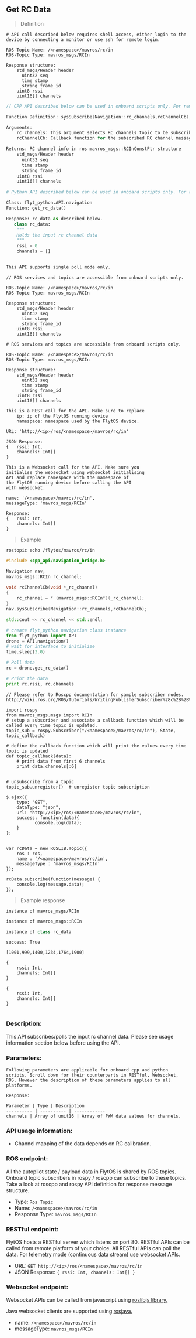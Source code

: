 ## Get RC Data

> Definition

```shell
# API call described below requires shell access, either login to the device by connecting a monitor or use ssh for remote login.

ROS-Topic Name: /<namespace>/mavros/rc/in
ROS-Topic Type: mavros_msgs/RCIn

Response structure:
    std_msgs/Header header
      uint32 seq
      time stamp
      string frame_id
    uint8 rssi
    uint16[] channels
```

```cpp
// CPP API described below can be used in onboard scripts only. For remote scripts you can use http client libraries to call FlytOS REST endpoints from cpp.

Function Definition: sysSubscribe(Navigation::rc_channels,rcChannelCb);

Arguments:
    rc_channels: This argument selects RC channels topic to be subscribed
    rcChannelCb: Callback function for the subscribed RC channel messages

Returns: RC channel info in ros mavros_msgs::RCInConstPtr structure
    std_msgs/Header header
      uint32 seq
      time stamp
      string frame_id
    uint8 rssi
    uint16[] channels
```

```python
# Python API described below can be used in onboard scripts only. For remote scripts you can use http client libraries to call FlytOS REST endpoints from python.

Class: flyt_python.API.navigation
Function: get_rc_data()

Response: rc_data as described below.
   class rc_data:
    """
    Holds the input rc channel data
    """
    rssi = 0
    channels = []


This API supports single poll mode only.
```

```cpp--ros
// ROS services and topics are accessible from onboard scripts only.

ROS-Topic Name: /<namespace>/mavros/rc/in
ROS-Topic Type: mavros_msgs/RCIn

Response structure:
    std_msgs/Header header
      uint32 seq
      time stamp
      string frame_id
    uint8 rssi
    uint16[] channels

```

```python--ros
# ROS services and topics are accessible from onboard scripts only.

ROS-Topic Name: /<namespace>/mavros/rc/in
ROS-Topic Type: mavros_msgs/RCIn

Response structure:
    std_msgs/Header header
      uint32 seq
      time stamp
      string frame_id
    uint8 rssi
    uint16[] channels
```

```javascript--REST
This is a REST call for the API. Make sure to replace 
    ip: ip of the FlytOS running device
    namespace: namespace used by the FlytOS device.

URL: 'http://<ip>/ros/<namespace>/mavros/rc/in'

JSON Response:
{   rssi: Int,
    channels: Int[]
}

```

```javascript--Websocket
This is a Websocket call for the API. Make sure you 
initialise the websocket using websocket initialising 
API and replace namespace with the namespace of 
the FlytOS running device before calling the API 
with websocket.

name: '/<namespace>/mavros/rc/in',
messageType: 'mavros_msgs/RCIn'

Response:
{   rssi: Int,
    channels: Int[]
}

```

> Example

```shell
rostopic echo /flytos/mavros/rc/in 
```

```cpp
#include <cpp_api/navigation_bridge.h>

Navigation nav;
mavros_msgs::RCIn rc_channel;

void rcChannelCb(void *_rc_channel)
{
    rc_channel = * (mavros_msgs::RCIn*)(_rc_channel);
}
nav.sysSubscribe(Navigation::rc_channels,rcChannelCb);

std::cout << rc_channel << std::endl;
```

```python
# create flyt_python navigation class instance
from flyt_python import API
drone = API.navigation()
# wait for interface to initialize
time.sleep(3.0)

# Poll data
rc = drone.get_rc_data()

# Print the data
print rc.rssi, rc.channels
```

```cpp--ros
// Please refer to Roscpp documentation for sample subscriber nodes. http://wiki.ros.org/ROS/Tutorials/WritingPublisherSubscriber%28c%2B%2B%29
```

```python--ros
import rospy
from mavros_msgs.msgs import RCIn
# setup a subscriber and associate a callback function which will be called every time topic is updated.
topic_sub = rospy.Subscriber("/<namespace>/mavros/rc/in"), State, topic_callback)

# define the callback function which will print the values every time topic is updated
def topic_callback(data):
    # print data from first 6 channels
    print data.channels[:6]


# unsubscribe from a topic
topic_sub.unregister()  # unregister topic subscription
```

```javascript--REST
$.ajax({
    type: "GET",
    dataType: "json",
    url: "http://<ip>/ros/<namespace>/mavros/rc/in",  
    success: function(data){
           console.log(data);
    }
};


```

```javascript--Websocket
var rcData = new ROSLIB.Topic({
    ros : ros,
    name : '/<namespace>/mavros/rc/in',
    messageType : 'mavros_msgs/RCIn'
});

rcData.subscribe(function(message) {
    console.log(message.data);
});
```

> Example response

```shell
instance of mavros_msgs/RCIn
```

```cpp
instance of mavros_msgs::RCIn
```

```python
instance of class rc_data
```

```cpp--ros
success: True
```

```python--ros
[1001,999,1400,1234,1764,1900]
```

```javascript--REST
{
    rssi: Int,
    channels: Int[]
}

```

```javascript--Websocket
{
    rssi: Int,
    channels: Int[]
}


```

### Description:

This API subscribes/polls the input rc channel data. Please see usage information section below before using the API.

### Parameters:
    
    Following parameters are applicable for onboard cpp and python scripts. Scroll down for their counterparts in RESTful, Websocket, ROS. However the description of these parameters applies to all platforms. 
    
    Response:
    
    Parameter | Type | Description
    ---------- | ---------- | ------------
    channels | Array of unit16 | Array of PWM data values for channels.    

### API usage information:

* Channel mapping of the data depends on RC calibration. 
    
### ROS endpoint:

All the autopilot state / payload data in FlytOS is shared by ROS topics. Onboard topic subscribers in rospy / roscpp can subscribe to these topics. Take a look at roscpp and rospy API definition for response message structure. 

* Type: `Ros Topic`
* Name: `/<namespace>/mavros/rc/in`
* Response Type: `mavros_msgs/RCIn`

### RESTful endpoint:

FlytOS hosts a RESTful server which listens on port 80. RESTful APIs can be called from remote platform of your choice. All RESTful APIs can poll the data. For telemetry mode (continuous data stream) use websocket APIs.

* URL: `GET http://<ip>/ros/<namespace>/mavros/rc/in`
* JSON Response:
`{
    rssi: Int,
    channels: Int[]
}`


### Websocket endpoint:

Websocket APIs can be called from javascript using  [roslibjs library.](https://github.com/RobotWebTools/roslibjs) 

Java websocket clients are supported using [rosjava.](http://wiki.ros.org/rosjava)

* name: `/<namespace>/mavros/rc/in`
* messageType: `mavros_msgs/RCIn`
